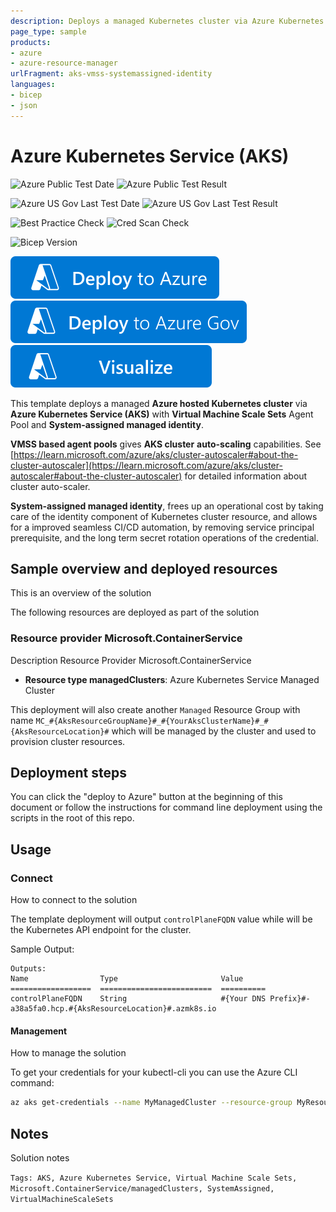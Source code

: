 ```yaml
---
description: Deploys a managed Kubernetes cluster via Azure Kubernetes Service (AKS)
page_type: sample
products:
- azure
- azure-resource-manager
urlFragment: aks-vmss-systemassigned-identity
languages:
- bicep
- json
---
```

# Azure Kubernetes Service (AKS)

![Azure Public Test Date](https://azurequickstartsservice.blob.core.windows.net/badges/quickstarts/microsoft.kubernetes/aks-vmss-systemassigned-identity/PublicLastTestDate.svg)
![Azure Public Test Result](https://azurequickstartsservice.blob.core.windows.net/badges/quickstarts/microsoft.kubernetes/aks-vmss-systemassigned-identity/PublicDeployment.svg)

![Azure US Gov Last Test Date](https://azurequickstartsservice.blob.core.windows.net/badges/quickstarts/microsoft.kubernetes/aks-vmss-systemassigned-identity/FairfaxLastTestDate.svg)
![Azure US Gov Last Test Result](https://azurequickstartsservice.blob.core.windows.net/badges/quickstarts/microsoft.kubernetes/aks-vmss-systemassigned-identity/FairfaxDeployment.svg)

![Best Practice Check](https://azurequickstartsservice.blob.core.windows.net/badges/quickstarts/microsoft.kubernetes/aks-vmss-systemassigned-identity/BestPracticeResult.svg)
![Cred Scan Check](https://azurequickstartsservice.blob.core.windows.net/badges/quickstarts/microsoft.kubernetes/aks-vmss-systemassigned-identity/CredScanResult.svg)

![Bicep Version](https://azurequickstartsservice.blob.core.windows.net/badges/quickstarts/microsoft.kubernetes/aks-vmss-systemassigned-identity/BicepVersion.svg)

[![Deploy To Azure](https://raw.githubusercontent.com/Azure/azure-quickstart-templates/master/1-CONTRIBUTION-GUIDE/images/deploytoazure.svg?sanitize=true)](https://portal.azure.com/#create/Microsoft.Template/uri/https%3A%2F%2Fraw.githubusercontent.com%2FAzure%2Fazure-quickstart-templates%2Fmaster%2Fquickstarts%2Fmicrosoft.kubernetes%2Faks-vmss-systemassigned-identity%2Fazuredeploy.json)
[![Deploy To Azure US Gov](https://raw.githubusercontent.com/Azure/azure-quickstart-templates/master/1-CONTRIBUTION-GUIDE/images/deploytoazuregov.svg?sanitize=true)](https://portal.azure.us/#create/Microsoft.Template/uri/https%3A%2F%2Fraw.githubusercontent.com%2FAzure%2Fazure-quickstart-templates%2Fmaster%2Fquickstarts%2Fmicrosoft.kubernetes%2Faks-vmss-systemassigned-identity%2Fazuredeploy.json)
[![Visualize](https://raw.githubusercontent.com/Azure/azure-quickstart-templates/master/1-CONTRIBUTION-GUIDE/images/visualizebutton.svg?sanitize=true)](http://armviz.io/#/?load=https%3A%2F%2Fraw.githubusercontent.com%2FAzure%2Fazure-quickstart-templates%2Fmaster%2Fquickstarts%2Fmicrosoft.kubernetes%2Faks-vmss-systemassigned-identity%2Fazuredeploy.json)

This template deploys a managed **Azure hosted Kubernetes cluster** via **Azure Kubernetes Service (AKS)** with **Virtual Machine Scale Sets** Agent Pool and **System-assigned managed identity**.

**VMSS based agent pools** gives **AKS cluster** **auto-scaling** capabilities.
See [https://learn.microsoft.com/azure/aks/cluster-autoscaler#about-the-cluster-autoscaler](https://learn.microsoft.com/azure/aks/cluster-autoscaler#about-the-cluster-autoscaler) for detailed information about cluster auto-scaler.

**System-assigned managed identity**, frees up an operational cost by taking care of the identity component of Kubernetes cluster resource, and allows for a improved seamless CI/CD automation, by removing service principal prerequisite, and the long term secret rotation operations of the credential.

## Sample overview and deployed resources

This is an overview of the solution

The following resources are deployed as part of the solution

### Resource provider Microsoft.ContainerService

Description Resource Provider Microsoft.ContainerService

+ **Resource type managedClusters**: Azure Kubernetes Service Managed Cluster

This deployment will also create another `Managed` Resource Group with name `MC_#{AksResourceGroupName}#_#{YourAksClusterName}#_#{AksResourceLocation}#` which will be managed by the cluster and used to provision cluster resources.

## Deployment steps

You can click the "deploy to Azure" button at the beginning of this document or follow the instructions for command line deployment using the scripts in the root of this repo.

## Usage

### Connect

How to connect to the solution

The template deployment will output `controlPlaneFQDN` value while will be the Kubernetes API endpoint for the cluster.

Sample Output:

```
Outputs:
Name                Type                       Value
==================  =========================  ==========
controlPlaneFQDN    String                     #{Your DNS Prefix}#-a38a5fa0.hcp.#{AksResourceLocation}#.azmk8s.io
```

#### Management

How to manage the solution

To get your credentials for your kubectl-cli you can use the Azure CLI command:

```bash
az aks get-credentials --name MyManagedCluster --resource-group MyResourceGroup
```

## Notes

Solution notes

`Tags: AKS, Azure Kubernetes Service, Virtual Machine Scale Sets, Microsoft.ContainerService/managedClusters, SystemAssigned, VirtualMachineScaleSets`
